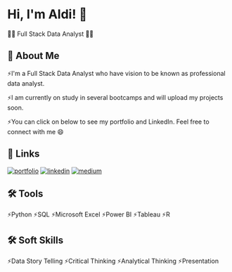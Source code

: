 
# Hi, I'm Aldi! 👋
👩‍💻 Full Stack Data Analyst 👩‍💻

## 🚀 About Me
⚡️I'm a Full Stack Data Analyst who have vision to be known as professional data analyst.  

⚡️I am currently on study in several bootcamps and will upload my projects soon.

⚡️You can click on below to see my portfolio and LinkedIn. Feel free to connect with me 😄


## 🔗 Links
[![portfolio](https://img.shields.io/badge/my_portfolio-000?style=for-the-badge&logo=ko-fi&logoColor=white)](https://github.com/Aldivibriani)
[![linkedin](https://img.shields.io/badge/linkedin-0A66C2?style=for-the-badge&logo=linkedin&logoColor=white)](https://www.linkedin.com/in/aldi-vibriani/)
[![medium](https://img.shields.io/badge/Medium-12100E?style=for-the-badge&logo=medium&logoColor=white)](https://medium.com/@aldivibriani)


## 🛠 Tools
⚡️Python
⚡️SQL
⚡️Microsoft Excel
⚡️Power BI
⚡️Tableau
⚡️R

## 🛠 Soft Skills
⚡️Data Story Telling
⚡️Critical Thinking
⚡️Analytical Thinking
⚡️Presentation

